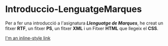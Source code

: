 # Introduccio-LenguatgeMarques

Per a fer una introducció a l'asignatura **_Llenguatge de Marques_**, he creat un fitxer **RTF**, un fitxer **PS**, un fitxer **XML** i un Fitxer **HTML** que llegeix el **CSS**. 

[I'm an inline-style link](https://rawgit.com/gflorianom/Introduccio-LenguatgeMarques/master/ejemplo.html)
